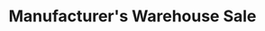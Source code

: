 ---
title: "Manufacturer's Warehouse Sale"
url: /scarborough/manufacturers-warehouse-sale/
shop: variety store
---